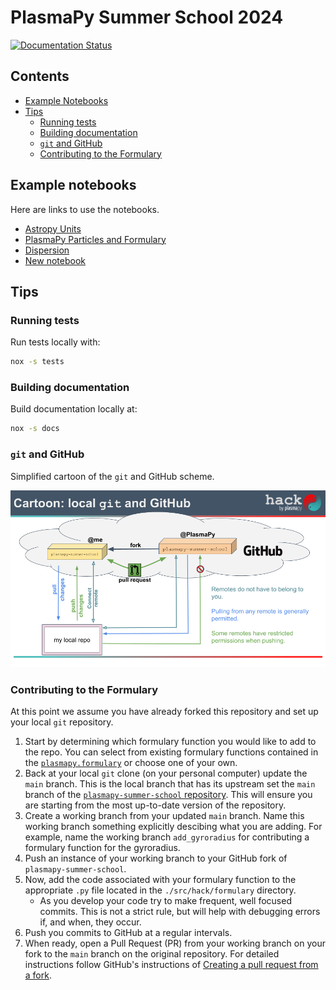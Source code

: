 # PlasmaPy Summer School 2024

[![Documentation Status](https://readthedocs.org/projects/plasmapy-summer-school/badge/?version=latest)](https://plasmapy-summer-school.readthedocs.io/en/latest/?badge=latest)

## Contents

- [Example Notebooks](#example-notebooks)
- [Tips](#tips)
  - [Running tests](#running-tests)
  - [Building documentation](#building-documentation)
  - [`git` and GitHub](#git-and-github)
  - [Contributing to the Formulary](#contributing-to-the-formulary)

## Example notebooks

Here are links to use the notebooks.

 - [Astropy Units](https://colab.research.google.com/github/PlasmaPy/plasmapy-summer-school/blob/main/notebooks/astropy-units.ipynb)
 - [PlasmaPy Particles and Formulary](https://colab.research.google.com/github/PlasmaPy/plasmapy-summer-school/blob/main/notebooks/particles-formulary.ipynb)
 - [Dispersion](https://colab.research.google.com/github/PlasmaPy/plasmapy-summer-school/blob/main/notebooks/dispersion_solver.ipynb) 
 - [New notebook](https://colab.research.google.com/github/PlasmaPy/plasmapy-summer-school/blob/main/notebooks/new.ipynb)

## Tips

### Running tests

Run tests locally with:

```bash
nox -s tests
```

### Building documentation

Build documentation locally at:

```bash
nox -s docs
```

### `git` and GitHub

Simplified cartoon of the `git` and GitHub scheme.

![Cartoon of git and GitHub](./docs/source/_static/images/cartoon_local_git_and_github.png)

### Contributing to the Formulary

At this point we assume you have already forked this repository and set
up  your local `git` repository.

1. Start by determining which formulary function you would like to add
   to the repo.  You can select from existing formulary functions
   contained in the [`plasmapy.formulary`](https://github.com/PlasmaPy/PlasmaPy/tree/main/src/plasmapy/formulary)
   or choose one of your own.
2. Back at your local `git` clone (on your personal computer) update the
   `main` branch.  This is the local branch that has its upstream set
   the `main` branch of the [`plasmapy-summer-school` repository](https://github.com/PlasmaPy/plasmapy-summer-school).
   This will ensure you are starting from the most up-to-date version
   of the repository.
3. Create a working branch from your updated `main` branch.  Name this
   working branch something explicitly descibing what you are adding.
   For example, name the working branch `add_gyroradius` for contributing
   a formulary function for the gyroradius.
4. Push an instance of your working branch to your GitHub fork of
   `plasmapy-summer-school`.
5. Now, add the code associated with your formulary function to the
   appropriate `.py` file located in the `./src/hack/formulary` directory.
   - As you develop your code try to make frequent, well focused commits.
     This is not a strict rule, but will help with debugging errors if,
     and when, they occur.
6. Push you commits to GitHub at a regular intervals.
7. When ready, open a Pull Request (PR) from your working branch on your
   fork to the `main` branch on the original repository.  For detailed
   instructions follow GitHub's instructions of
   [Creating a pull request from a fork](https://docs.github.com/en/pull-requests/collaborating-with-pull-requests/proposing-changes-to-your-work-with-pull-requests/creating-a-pull-request-from-a-fork).
